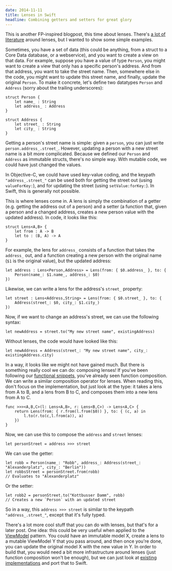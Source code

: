```yaml
---
date: 2014-11-11
title: Lenses in Swift
headline: Combining getters and setters for great glory
---
```



This is another FP-inspired blogpost, this time about lenses. There's [a lot of
literature](http://www.cis.upenn.edu/~bcpierce/papers/index.shtml#Lenses)
around lenses, but I wanted to show some simple examples.

Sometimes, you have a set of data (this could be anything, from a struct to a Core Data database, or a webservice), and you want to create a view on that data. For example, suppose you have a value of type `Person`, you might want to create a view that only has a specific person's address. And from that address, you want to take the street name. Then, somewhere else in the code, you might want to update this street name, and finally, update the original `Person`. To make it concrete, let's define two datatypes `Person` and `Address` (sorry about the trailing underscores):

    struct Person {
        let name_ : String
        let address_ : Address
    }
    
    struct Address {
        let street_ : String
        let city_ : String
    }
    
Getting a person's street name is simple: given a `person`, you can just write `person.address_.street_`. However, updating a person with a new street name is a bit more complicated. Because we defined our `Person` and `Address` as immutable structs, there's no simple way. With mutable code, we could have just changed the values.

In Objective-C, we could have used key-value coding, and the keypath `"address_.street_"` can be used both for getting the street out (using `valueForKey:`), and for updating the street (using `setValue:forKey:`). In Swift, this is generally not possible.

This is where lenses come in. A lens is simply the combination of a getter (e.g. getting the address out of a person) and a setter (a function that, given a person and a changed address, creates a new person value with the updated address). In code, it looks like this:

    struct Lens<A,B> {
        let from : A -> B
        let to : (B, A) -> A
    }

For example, the lens for `address_` consists of a function that takes the `address_` out, and a function creating a new person with the original name (`$1` is the original value), but the updated address:

    let address : Lens<Person,Address> = Lens(from: { $0.address_ }, to: {
        Person(name_: $1.name_, address_: $0)
    })

Likewise, we can write a lens for the address's `street_` property:

    let street : Lens<Address,String> = Lens(from: { $0.street_ }, to: {
        Address(street_: $0, city_: $1.city_)
    })

Now, if we want to change an address's street, we can use the following syntax:

    let newAddress = street.to("My new street name", existingAddress)

Without lenses, the code would have looked like this:

    let newAddress = Address(street_: "My new street name", city_: existingAddress.city)

In a way, it looks like we might not have gained much. But there is something really cool we can do: composing lenses! If you've been following our [functional snippets](http://www.objc.io/snippets/2.html), you've already seen function composition. We can write a similar composition operator for lenses. When reading this, don't focus on the implementation, but just look at the type: it takes a lens from A to B, and a lens from B to C, and composes them into a new lens from A to C.

    func >>><A,B,C>(l: Lens<A,B>, r: Lens<B,C>) -> Lens<A,C> {
        return Lens(from: { r.from(l.from($0)) }, to: { (c, a) in
            l.to(r.to(c,l.from(a)), a)
        })
    }

Now, we can use this to compose the `address` and `street` lenses:

    let personStreet = address >>> street

We can use the getter:

    let robb = Person(name_: "Robb", address_: Address(street_: "Alexanderplatz", city_: "Berlin"))
    let robbsStreet = personStreet.from(robb)
    // Evaluates to "Alexanderplatz"

Or the setter:

    let robb2 = personStreet.to("Kottbusser Damm", robb)
    // Creates a new `Person` with an updated street


So in a way, this `address >>> street` is similar to the keypath `"address_.street_"`, except that it's fully typed.

There's a lot more cool stuff that you can do with lenses, but that's for a later post. One idea: this could be very useful when applied to the [ViewModel](http://www.objc.io/issue-13/mvvm.html) pattern. You could have an immutable model X, create a lens to a mutable ViewModel Y that you pass around, and then once you're done, you can update the original model X with the new value in Y. In order to build that, you would need a bit more infrastructure around lenses (just function composition won't be enough), but we can just look at [existing implementations](http://hackage.haskell.org/package/fclabels) and port that to Swift.

